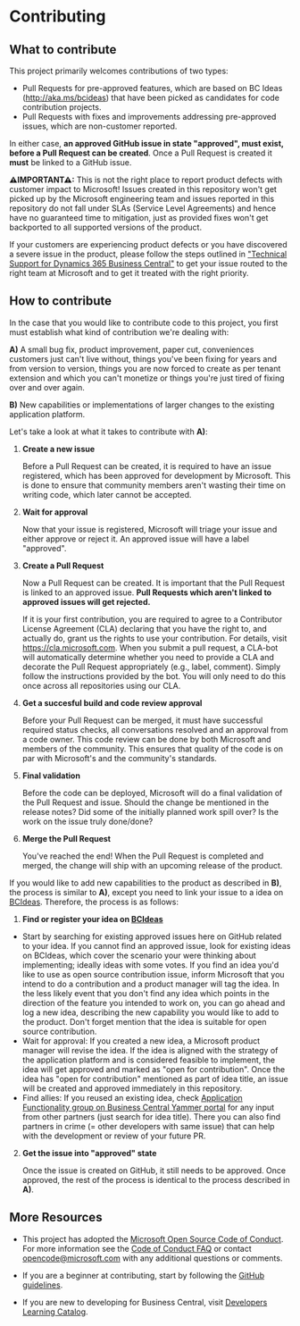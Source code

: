 # Contributing

## What to contribute

This project primarily welcomes contributions of two types:

- Pull Requests for pre-approved features, which are based on BC Ideas (http://aka.ms/bcideas) that have been picked as candidates for code contribution projects.
- Pull Requests with fixes and improvements addressing pre-approved issues, which are non-customer reported.

In either case, **an approved GitHub issue in state "approved", must exist, before a Pull Request can be created**. Once a Pull Request is created it **must** be linked to a GitHub issue. 

**⚠IMPORTANT⚠:** This is not the right place to report product defects with customer impact to Microsoft! Issues created in this repository won't get picked up by the Microsoft engineering team and issues reported in this repository do not fall under SLAs (Service Level Agreements) and hence have no guaranteed time to mitigation, just as provided fixes won't get backported to all supported versions of the product.

If your customers are experiencing product defects or you have discovered a severe issue in the product, please follow the steps outlined in ["Technical Support for Dynamics 365 Business Central"](https://docs.microsoft.com/dynamics365/business-central/dev-itpro/technical-support) to get your issue routed to the right team at Microsoft and to get it treated with the right priority.

## How to contribute

In the case that you would like to contribute code to this project, you first must establish what kind of contribution we're dealing with:

**A)** A small bug fix, product improvement, paper cut, conveniences customers just can't live without, things you've been fixing for years and from version to version, things you are now forced to create as per tenant extension and which you can't monetize or things you're just tired of fixing over and over again.

**B)** New capabilities or implementations of larger changes to the existing application platform.

Let's take a look at what it takes to contribute with **A)**:


1. **Create a new issue**

    Before a Pull Request can be created, it is required to have an issue registered, which has been approved for development by Microsoft. This is done to ensure that community members aren't wasting their time on writing code, which later cannot be accepted.

2. **Wait for approval** 

    Now that your issue is registered, Microsoft will triage your issue and either approve or reject it. An approved issue will have a label "approved".

3. **Create a Pull Request** 

    Now a Pull Request can be created. It is important that the Pull Request is linked to an approved issue. **Pull Requests which aren't linked to approved issues will get rejected.** 
    
   If it is your first contribution, you are required to agree to a Contributor License Agreement (CLA) declaring that you have the right to, and actually do, grant us the rights to use your contribution. For details, visit https://cla.microsoft.com. When you submit a pull request, a CLA-bot will automatically determine whether you need
    to provide a CLA and decorate the Pull Request appropriately (e.g., label, comment). Simply follow the instructions provided by the bot. You will only need to do this once across all repositories using our CLA.


4. **Get a succesful build and code review approval**

    Before your Pull Request can be merged, it must have successful required status checks, all conversations resolved and an approval from a code owner. This code review can be done by both Microsoft and members of the community. This ensures that quality of the code is on par with Microsoft's and the community's standards.

5. **Final validation**

    Before the code can be deployed, Microsoft will do a final validation of the Pull Request and issue. Should the change be mentioned in the release notes? Did some of the initially planned work spill over? Is the work on the issue truly done/done?

6. **Merge the Pull Request**

    You've reached the end! When the Pull Request is completed and merged, the change will ship with an upcoming release of the product.

If you would like to add new capabilities to the product as described in **B)**, the process is similar to **A)**, except you need to link your issue to a idea on [BCIdeas](http://aka.ms/bcideas). Therefore, the process is as follows:

1. **Find or register your idea on [BCIdeas](http://aka.ms/bcideas)**

- Start by searching for existing approved issues here on GitHub related to your idea. If you cannot find an approved issue, look for existing ideas on BCIdeas, which cover the scenario your were thinking about implementing; ideally ideas with some votes. If you find an idea you'd like to use as open source contribution issue, inform Microsoft that you intend to do a contribution and a product manager will tag the idea. In the less likely event that you don't find any idea which points in the direction of the feature you intended to work on, you can go ahead and log a new idea, describing the new capability you would like to add to the product. Don't forget mention that the idea is suitable for open source contribution.
- Wait for approval: If you created a new idea, a Microsoft product manager will revise the idea. If the idea is aligned with the strategy of the application platform and is considered feasible to implement, the idea will get approved and marked as "open for contribution". Once the idea has "open for contribution" mentioned as part of idea title, an issue will be created and approved immediately in this repository.
- Find allies: If you reused an existing idea, check [Application Functionality group on Business Central Yammer portal](https://www.yammer.com/dynamicsnavdev/#/threads/inGroup?type=in_group&feedId=8846299) for any input from other partners (just search for idea title). There you can also find partners in crime (= other developers with same issue) that can help with the development or review of your future PR.

2. **Get the issue into "approved" state**

    Once the issue is created on GitHub, it still needs to be approved. Once approved, the rest of the process is identical to the process described in **A)**.

## More Resources
* This project has adopted the [Microsoft Open Source Code of Conduct](https://opensource.microsoft.com/codeofconduct/).
For more information see the [Code of Conduct FAQ](https://opensource.microsoft.com/codeofconduct/faq/)
or contact [opencode@microsoft.com](mailto:opencode@microsoft.com) with any additional questions or comments.

* If you are a beginner at contributing, start by following the [GitHub guidelines](https://docs.github.com/en/get-started/quickstart/fork-a-repo).

* If you are new to developing for Business Central, visit [Developers Learning Catalog](https://docs.microsoft.com/en-us/dynamics365/business-central/readiness/readiness-learning-developers).